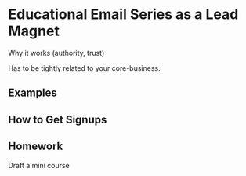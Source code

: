 # Educational Email Series as a Lead Magnet

Why it works (authority, trust)

Has to be tightly related to your core-business.

## Examples



## How to Get Signups


## Homework

Draft a mini course
